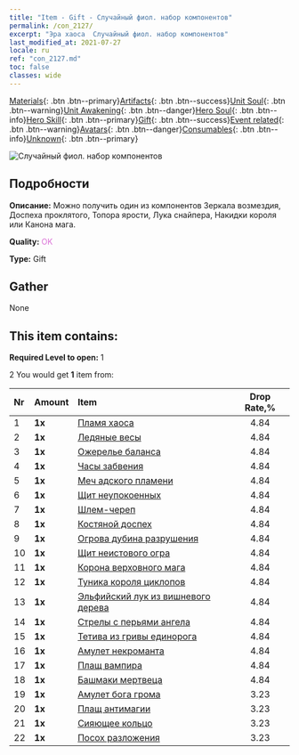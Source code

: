 ```yaml
---
title: "Item - Gift - Случайный фиол. набор компонентов"
permalink: /con_2127/
excerpt: "Эра хаоса  Случайный фиол. набор компонентов"
last_modified_at: 2021-07-27
locale: ru
ref: "con_2127.md"
toc: false
classes: wide
---
```

 [Materials](/ItemsRU/){: .btn .btn--primary}[Artifacts](/ItemsRU/Artifacts/){: .btn .btn--success}[Unit Soul](/ItemsRU/UnitSoul/){: .btn .btn--warning}[Unit Awakening](/ItemsRU/UnitAwakening/){: .btn .btn--danger}[Hero Soul](/ItemsRU/HeroSoul/){: .btn .btn--info}[Hero Skill](/ItemsRU/HeroSkill/){: .btn .btn--primary}[Gift](/ItemsRU/Gift/){: .btn .btn--success}[Event related](/ItemsRU/Events/){: .btn .btn--warning}[Avatars](/ItemsRU/Avatars/){: .btn .btn--danger}[Consumables](/ItemsRU/Consumables/){: .btn .btn--info}[Unknown](/ItemsRU/Unknown/){: .btn .btn--primary}

 ![Случайный фиол. набор компонентов](/images/t/i_907046.png)

## Подробности
 **Описание:** Можно получить один из компонентов Зеркала возмездия, Доспеха проклятого, Топора ярости, Лука снайпера, Накидки короля или Канона мага.

 **Quality:** <span style="color: #DA70D6">OK</span>

 **Type:** Gift

## Gather

  None

## This item contains:

 **Required Level to open:** 1

 2 You would get **1** item  from:

  | Nr | Amount |     Item    | Drop Rate,% |
  |:---|:-------|:------------|:---------:|
  | 1 |  **1x** | [Пламя хаоса](/ItemsRU/art_140/) | 4.84 | 
  | 2 |  **1x** | [Ледяные весы](/ItemsRU/art_141/) | 4.84 | 
  | 3 |  **1x** | [Ожерелье баланса](/ItemsRU/art_142/) | 4.84 | 
  | 4 |  **1x** | [Часы забвения](/ItemsRU/art_143/) | 4.84 | 
  | 5 |  **1x** | [Меч адского пламени](/ItemsRU/art_121/) | 4.84 | 
  | 6 |  **1x** | [Щит неупокоенных](/ItemsRU/art_122/) | 4.84 | 
  | 7 |  **1x** | [Шлем-череп](/ItemsRU/art_123/) | 4.84 | 
  | 8 |  **1x** | [Костяной доспех](/ItemsRU/art_124/) | 4.84 | 
  | 9 |  **1x** | [Огрова дубина разрушения](/ItemsRU/art_125/) | 4.84 | 
  | 10 |  **1x** | [Щит неистового огра](/ItemsRU/art_126/) | 4.84 | 
  | 11 |  **1x** | [Корона верховного мага](/ItemsRU/art_127/) | 4.84 | 
  | 12 |  **1x** | [Туника короля циклопов](/ItemsRU/art_128/) | 4.84 | 
  | 13 |  **1x** | [Эльфийский лук из вишневого дерева](/ItemsRU/art_103/) | 4.84 | 
  | 14 |  **1x** | [Стрелы с перьями ангела](/ItemsRU/art_104/) | 4.84 | 
  | 15 |  **1x** | [Тетива из гривы единорога](/ItemsRU/art_105/) | 4.84 | 
  | 16 |  **1x** | [Амулет некроманта](/ItemsRU/art_129/) | 4.84 | 
  | 17 |  **1x** | [Плащ вампира](/ItemsRU/art_130/) | 4.84 | 
  | 18 |  **1x** | [Башмаки мертвеца](/ItemsRU/art_131/) | 4.84 | 
  | 19 |  **1x** | [Амулет бога грома](/ItemsRU/art_136/) | 3.23 | 
  | 20 |  **1x** | [Плащ антимагии](/ItemsRU/art_137/) | 3.23 | 
  | 21 |  **1x** | [Сияющее кольцо](/ItemsRU/art_138/) | 3.23 | 
  | 22 |  **1x** | [Посох разложения](/ItemsRU/art_139/) | 3.23 | 
